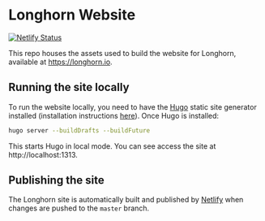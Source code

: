 # Longhorn Website

[![Netlify Status](https://api.netlify.com/api/v1/badges/a7c1b4ef-e90e-477c-b9c4-f515d0dd7c7f/deploy-status)](https://app.netlify.com/sites/longhornio/deploys)

This repo houses the assets used to build the website for Longhorn, available at https://longhorn.io.

## Running the site locally

To run the website locally, you need to have the [Hugo](https://gohugo.io) static site generator installed (installation instructions [here](https://gohugo.io/getting-started/installing/)). Once Hugo is installed:

```bash
hugo server --buildDrafts --buildFuture
```

This starts Hugo in local mode. You can see access the site at http://localhost:1313.

## Publishing the site

The Longhorn site is automatically built and published by [Netlify](https://netlify.com) when changes are pushed to the `master` branch.